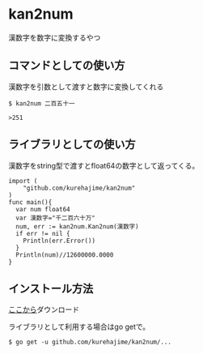 # kan2num
漢数字を数字に変換するやつ


## コマンドとしての使い方

漢数字を引数として渡すと数字に変換してくれる

```
$ kan2num 二百五十一

>251
```

## ライブラリとしての使い方

漢数字をstring型で渡すとfloat64の数字として返ってくる。

```
import (
	"github.com/kurehajime/kan2num"
)
func main(){
  var num float64
  var 漢数字="千二百六十万"
  num, err := kan2num.Kan2num(漢数字)
  if err != nil {
    Println(err.Error())
  }
  Println(num)//12600000.0000
}
```

## インストール方法

[ここから](https://github.com/kurehajime/kan2num/releases)ダウンロード

ライブラリとして利用する場合はgo getで。

```
$ go get -u github.com/kurehajime/kan2num/...
```
